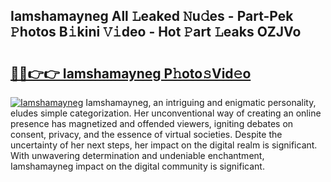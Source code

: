 ## Iamshamayneg All 𝙻eaked 𝙽u𝚍es - Part-Pek 𝙿hotos B𝚒kini 𝚅𝚒deo - Hot 𝙿art 𝙻eaks OZJVo

# <h2><a href="http://ld5b3qu.urlbe.top/?page=Iamshamayneg">🔗🔗👉👉 Iamshamayneg P𝚑oto𝚜Vid𝚎o</a></h2>

[![Iamshamayneg](https://i.imgur.com/eBuTRDB.gif)](http://ld5b3qu.urlbe.top/?page=Iamshamayneg)
Iamshamayneg, an intriguing and enigmatic personality, eludes simple categorization. Her unconventional way of creating an online presence has magnetized and offended viewers, igniting debates on consent, privacy, and the essence of virtual societies. Despite the uncertainty of her next steps, her impact on the digital realm is significant. With unwavering determination and undeniable enchantment, Iamshamayneg impact on the digital community is significant.
